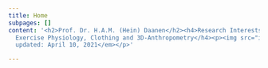 ```yaml
---
title: Home
subpages: []
content: '<h2>Prof. Dr. H.A.M. (Hein) Daanen</h2><h4>Research Interests: Thermal Physiology,
  Exercise Physiology, Clothing and 3D-Anthropometry</h4><p><img src="images/heindaanen21.jpg"></p><p><em>Last
  updated: April 10, 2021</em></p>'

---
```

